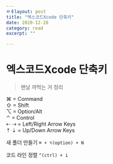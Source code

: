 ```yaml
---
ㅁㅔlayout: post
title: "엑스코드Xcode 단축키" 
date: 2020-12-28
category: read 
excerpt: ""

---
```


# 엑스코드Xcode 단축키

> 맨날 까먹는 거 정리

⌘ = Command  
⇧ = Shift  
⌥ = Option/Alt  
⌃ = Control  
⇠ ⇢ = Left/Right Arrow Keys  
⇡ ⇣ = Up/Down Arrow Keys



새 폴더 만들기 `⌘ + ⌥(option) + N`

코드 라인 정렬 `^(ctrl) + i`

